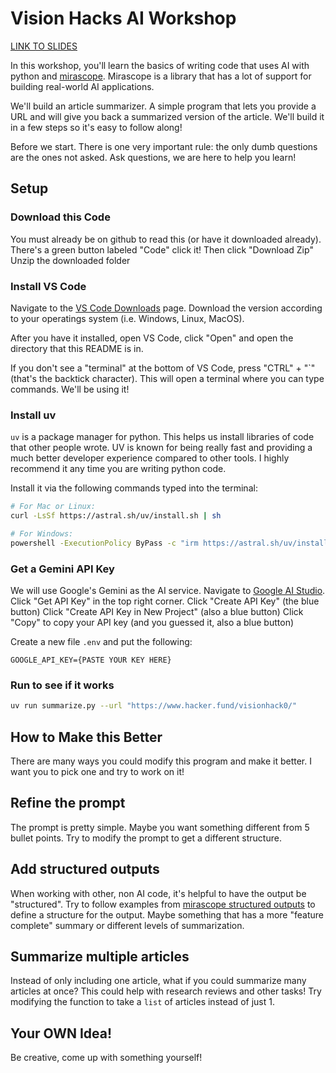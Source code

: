 # Vision Hacks AI Workshop

[LINK TO SLIDES](https://docs.google.com/presentation/d/1AI0fVN7hWtVc1tNifpbovjMtpSpLEF_YIMQ-4RP-MUI/edit?slide=id.g36a2377f78a_0_0#slide=id.g36a2377f78a_0_0)

In this workshop, you'll learn the basics of writing code that uses AI with python and [mirascope](https://mirascope.com/docs/mirascope/guides/getting-started/quickstart).
Mirascope is a library that has a lot of support for building real-world AI applications.

We'll build an article summarizer. A simple program that lets you provide a URL and will give you back a summarized version of the article.
We'll build it in a few steps so it's easy to follow along!

Before we start. There is one very important rule: the only dumb questions are the ones not asked.
Ask questions, we are here to help you learn!

## Setup

### Download this Code

You must already be on github to read this (or have it downloaded already).
There's a green button labeled "Code" click it!
Then click "Download Zip"
Unzip the downloaded folder

### Install VS Code

Navigate to the [VS Code Downloads](https://code.visualstudio.com/download) page.
Download the version according to your operatings system (i.e. Windows, Linux, MacOS).

After you have it installed, open VS Code, click "Open" and open the directory that this README is in.

If you don't see a "terminal" at the bottom of VS Code, press "CTRL" + "`" (that's the backtick character).
This will open a terminal where you can type commands. We'll be using it!

### Install uv

`uv` is a package manager for python. This helps us install libraries of code that other people wrote. UV is known for being really fast and providing a much better developer experience compared to other tools.
I highly recommend it any time you are writing python code.

Install it via the following commands typed into the terminal:

```bash
# For Mac or Linux:
curl -LsSf https://astral.sh/uv/install.sh | sh

# For Windows:
powershell -ExecutionPolicy ByPass -c "irm https://astral.sh/uv/install.ps1 | iex"
```

### Get a Gemini API Key

We will use Google's Gemini as the AI service. Navigate to [Google AI Studio](https://aistudio.google.com/).
Click "Get API Key" in the top right corner.
Click "Create API Key" (the blue button)
Click "Create API Key in New Project" (also a blue button)
Click "Copy" to copy your API key (and you guessed it, also a blue button)

Create a new file `.env` and put the following:

```text
GOOGLE_API_KEY={PASTE YOUR KEY HERE}
```

### Run to see if it works

```bash
uv run summarize.py --url "https://www.hacker.fund/visionhack0/"
```

## How to Make this Better

There are many ways you could modify this program and make it better. I want you to pick one and try to work on it!

## Refine the prompt

The prompt is pretty simple. Maybe you want something different from 5 bullet points. Try to modify the prompt to get a different structure.

## Add structured outputs

When working with other, non AI code, it's helpful to have the output be "structured". Try to follow examples from [mirascope structured outputs](https://mirascope.com/docs/mirascope/guides/getting-started/structured-outputs) to define a structure for the output.
Maybe something that has a more "feature complete" summary or different levels of summarization.

## Summarize multiple articles

Instead of only including one article, what if you could summarize many articles at once? This could help with research reviews and other tasks!
Try modifying the function to take a `list` of articles instead of just 1.

## Your OWN Idea!

Be creative, come up with something yourself!
